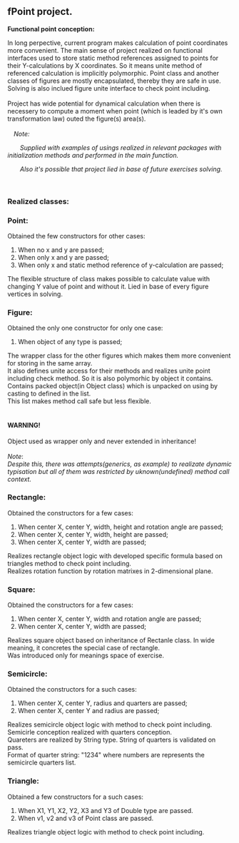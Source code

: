 <DIV>
  <h2>fPoint project.</h2>
  <b>Functional point conception:</b>
    <P>
      In long perpective, current program makes calculation of point coordinates more convenient.
      The main sense of project realized on functional interfaces used to store static method references assigned to points for their Y-calculations by X coordinates. So it means unite method of referenced calculation is implicitly polymorphic.
      Point class and another classes of figures are mostly encapsulated, thereby they are safe in use.
      Solving is also inclued figure unite interface to check point including.
	  <br>
      <br>Project has wide potential for dynamical calculation when there is necessery to compute a moment when point (which is leaded by it's own transformation law) outed the figure(s) area(s).
	  <br>
	  <br>
  	  <i>&emsp;Note:</i>
	  <p><i>&emsp;&emsp;Supplied with examples of usings realized in relevant packages with initialization methods and performed in the main function.</i></p>
	  <p><i>&emsp;&emsp;Also it's possible that project lied in base of future exercises solving.</i></p>
    </P>
<br>
<h3>Realized classes:</h3>
</DIV>

<DIV>
  <h3>Point:</h3>
  <P>Obtained the few constructors for other cases:</P>
  <ol>
    <li>When no x and y are passed;</li>
    <li>When only x and y are passed;</li>
    <li>When only x and static method reference of y-calculation are passed;</li>
  </ol>
  <P>
    The flexible structure of class makes possible to calculate value with changing Y value of point and without it.
    Lied in base of every figure vertices in solving.
  </P>
</DIV>

<DIV>
  <h3>Figure:</h3>
  <P>Obtained the only one constructor for only one case:</P>
  <ol>
    <li>When object of any type is passed;</li>
  </ol>
  <P>
    The wrapper class for the other figures which makes them more convenient for storing in the same array.
    <br>It also defines unite access for their methods and realizes unite point including check method. So it is also polymorhic by object it contains.
    <br>Contains packed object(in Object class) which is unpacked on using by casting to defined in the list.
    <br>This list makes method call safe but less flexible.
    <br>
    <br> <h4><b>WARNING!</b></h4>
        Object used as wrapper only and never extended in inheritance!
    <br>
    <br><i>Note</i>:
    <br><i>Despite this, there was attempts(generics, as example) to realizate dynamic typisation but all of them was restricted by uknown(undefined) method call context.</i>
  </P>
</DIV>

<DIV>
  <h3>Rectangle:</h3>
  <P>Obtained the constructors for a few cases:</P>
    <ol>
        <li>When center X, center Y, width, height and rotation angle are passed;</li>
        <li>When center X, center Y, width, height are passed;</li>
        <li>When center X, center Y, width are passed;</li>
    </ol>
  <P>
    Realizes rectangle object logic with developed specific formula based on triangles method to check point including.
    <br>Realizes rotation function by rotation matrixes in 2-dimensional plane.
  </P>
</DIV>

<DIV>
  <h3>Square:</h3>
  <P>Obtained the constructors for a few cases:</P>
    <ol>
        <li>When center X, center Y, width and rotation angle are passed;</li>
        <li>When center X, center Y, width are passed;</li>
    </ol>
  <P>
    Realizes square object based on inheritance of Rectanle class. In wide meaning, it concretes the special case of rectangle.
    <br>Was introduced only for meanings space of exercise.
  </P>
</DIV>

<DIV>
  <h3>Semicircle:</h3>
  <P>Obtained the constructors for a such cases:</P>
    <ol>
        <li>When center X, center Y, radius and quarters are passed;</li>
        <li>When center X, center Y and radius are passed;</li>
    </ol>
  <P>
    Realizes semicircle object logic with method to check point including.
    <br>Semicirle conception realized with quarters conception.
    <br>Quareters are realized by String type. String of quarters is validated on pass.
    <br>Format of quarter string: "1234" where numbers are represents the semicircle quarters list.
  </P>
</DIV>

<DIV>
  <h3>Triangle:</h3>
  <P>Obtained a few constructors for a such cases:</P>
    <ol>
        <li>When X1, Y1, X2, Y2, X3 and Y3 of Double type are passed.</li>
        <li>When v1, v2 and v3 of Point class are passed.</li>
    </ol>
  <P>
    Realizes triangle object logic with method to check point including.
  </P>
</DIV>

<br>
<br>
<br>
<br>

